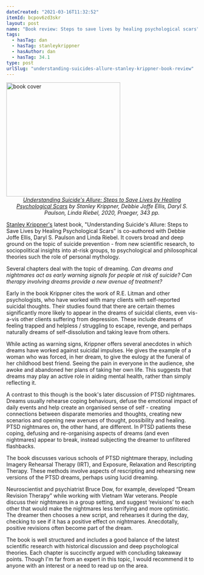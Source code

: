 ```yaml
---
dateCreated: "2021-03-16T11:32:52"
itemId: bcpov6zd3skr
layout: post
name: "Book review: Steps to save lives by healing psychological scars"
tags:
  - hasTag: dan
  - hasTag: stanleykrippner
  - hasAuthor: dan
  - hasTag: 34.1
type: post
urlSlug: "understanding-suicides-allure-stanley-krippner-book-review"
---
```

<a href="https://www.goodreads.com/book/show/52693989-understanding-suicide-s-allure">
<img src="../images/post-bcpov6zd3skr-0.jpg" alt="book cover" width="300" height="auto"/>
</a>
<!--nopreview--><div class="caption" style="text-align: center;"><i><a href="https://www.goodreads.com/book/show/52693989-understanding-suicide-s-allure">Understanding Suicide's Allure: Steps to Save Lives by Healing Psychological Scars</a> by Stanley Krippner, Debbie Joffe Ellis, Daryl S. Paulson, Linda Riebel, 2020, Praeger, 343 pp.</i></div><!--/nopreview-->

[Stanley Krippner's](../@stanleykrippner) latest book, "Understanding Suicide's Allure: Steps to Save Lives by Healing Psychological Scars" is co-authored with Debbie Joffe Ellis, Daryl S. Paulson and Linda Riebel. It covers broad and deep ground on the topic of suicide prevention - from new scientific research, to sociopolitical insights into at-risk groups, to psychological and philosophical theories such the role of personal mythology. 

Several chapters deal with the topic of dreaming. *Can dreams and nightmares act as early warning signals for people at risk of suicide? Can therapy involving dreams provide a new avenue of treatment?*

Early in the book Krippner cites the work of R.E. Litman and other psychologists, who have worked with many clients with self-reported suicidal thoughts. Their studies found that there are certain themes significantly more likely to appear in the dreams of suicidal clients, even vis-a-vis other clients suffering from depression. These include dreams of feeling trapped and helpless / struggling to escape, revenge, and perhaps naturally dreams of self-dissolution and taking leave from others. 
 
While acting as warning signs, Krippner offers several anecdotes in which dreams have worked against suicidal impulses. He gives the example of a woman who was forced, in her dream, to give the eulogy at the funeral of her childhood best friend. Seeing the pain in everyone in the audience, she awoke and abandoned her plans of taking her own life. This suggests that dreams may play an active role in aiding mental health, rather than simply reflecting it. 

A contrast to this though is the book's later discussion of PTSD nightmares. Dreams usually rehearse coping behaviours, defuse the emotional impact of daily events and help create an organised sense of self - creating connections between disparate memories and thoughts, creating new scenarios and opening new avenues of thought, possibility and healing. PTSD nightmares on, the other hand, are different. In PTSD patients these coping, defusing and re-organising aspects of dreams (and even nightmares) appear to break, instead subjecting the dreamer to unfiltered flashbacks. 

The book discusses various schools of PTSD nightmare therapy, including Imagery Rehearsal Therapy (IRT), and Exposure, Relaxation and Rescripting Therapy. These methods involve aspects of rescripting and rehearsing new versions of the PTSD dreams, perhaps using lucid dreaming.  

Neuroscientist and psychiatrist Bruce Dow, for example, developed “Dream Revision Therapy” while working with Vietnam War veterans. People discuss their nightmares in a group setting, and suggest ‘revisions’ to each other that would make the nightmares less terrifying and more optimistic. The dreamer then chooses a new script, and rehearses it during the day, checking to see if it has a positive effect on nightmares. Anecdotally, positive revisions often become part of the dream. 

The book is well structured and includes a good balance of the latest scientific research with historical discussion and deep psychological theories. Each chapter is succinctly argued with concluding takeaway points. Though I'm far from an expert in this topic, I would recommend it to anyone with an interest or a need to read up on the area.   